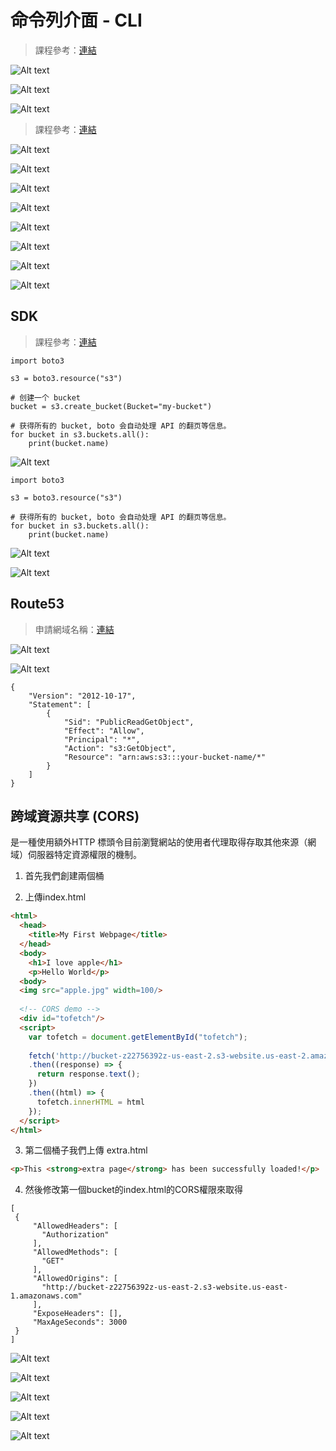 # 命令列介面 - CLI

> 課程參考：[連結](https://docs.aws.amazon.com/zh_tw/cli/latest/userguide/getting-started-install.html)

![Alt text](image.png)

![Alt text](image-1.png)

![Alt text](image-2.png)

> 課程參考：[連結](https://blog.gtwang.org/linux/linux-aws-command-upload-download-s3-file-tutorial-examples/#google_vignette)

![Alt text](image-3.png)

![Alt text](image-4.png)

![Alt text](image-5.png)

![Alt text](image-6.png)

![Alt text](image-7.png)

![Alt text](image-8.png)

![Alt text](image-9.png)

![Alt text](image-10.png)

## SDK

> 課程參考：[連結](https://zhuanlan.zhihu.com/p/590965831)

```
import boto3

s3 = boto3.resource("s3")

# 创建一个 bucket
bucket = s3.create_bucket(Bucket="my-bucket")

# 获得所有的 bucket, boto 会自动处理 API 的翻页等信息。
for bucket in s3.buckets.all():
    print(bucket.name)
```

![Alt text](image-11.png)

```
import boto3

s3 = boto3.resource("s3")

# 获得所有的 bucket, boto 会自动处理 API 的翻页等信息。
for bucket in s3.buckets.all():
    print(bucket.name)
```

![Alt text](image-12.png)

![Alt text](image-13.png)

## Route53

> 申請網域名稱：[連結](https://tw.godaddy.com/offers/godaddy?isc=sem1year&countryview=1&currencyType=TWD&cdtl=c_20012948307.g_146146597897.k_kwd-93455629.a_655882536885.d_c.ctv_g&bnb=b&gad_source=1&gclid=Cj0KCQiAsburBhCIARIsAExmsu4MMGMKBCDAJzCsNSPAeOYylK532biHh2vWVCb53cJxfQrrD1Gn60oaAoZXEALw_wcB)

![Alt text](image-14.png)

![Alt text](image-15.png)

```
{
    "Version": "2012-10-17",
    "Statement": [
        {
            "Sid": "PublicReadGetObject",
            "Effect": "Allow",
            "Principal": "*",
            "Action": "s3:GetObject",
            "Resource": "arn:aws:s3:::your-bucket-name/*"
        }
    ]
}
```

## 跨域資源共享 (CORS)

是一種使用額外HTTP 標頭令目前瀏覽網站的使用者代理取得存取其他來源（網域）伺服器特定資源權限的機制。

1. 首先我們創建兩個桶

2. 上傳index.html

```html
<html>
  <head>
    <title>My First Webpage</title>
  </head>
  <body>
    <h1>I love apple</h1>
	<p>Hello World</p>
  <body>
  <img src="apple.jpg" width=100/>
  
  <!-- CORS demo -->
  <div id="tofetch"/>
  <script>
    var tofetch = document.getElementById("tofetch");
	
	fetch('http://bucket-z22756392z-us-east-2.s3-website.us-east-2.amazonaws.com/extra.html')
	.then((response) => {
	  return response.text();
	})
	.then((html) => {
	  tofetch.innerHTML = html
	});
  </script>
</html>
```

3. 第二個桶子我們上傳 extra.html

```html
<p>This <strong>extra page</strong> has been successfully loaded!</p>
```

4. 然後修改第一個bucket的index.html的CORS權限來取得

```
[
 {
	 "AllowedHeaders": [
	   "Authorization"
	 ],
	 "AllowedMethods": [
	   "GET"
	 ],
	 "AllowedOrigins": [
	   "http://bucket-z22756392z-us-east-2.s3-website.us-east-1.amazonaws.com"
	 ],
	 "ExposeHeaders": [],
	 "MaxAgeSeconds": 3000
 }
]
```

![Alt text](image-16.png)

![Alt text](image-17.png)

![Alt text](image-18.png)

![Alt text](image-19.png)

![Alt text](image-20.png)